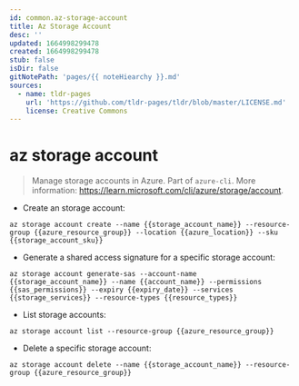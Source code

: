 ```yaml
---
id: common.az-storage-account
title: Az Storage Account
desc: ''
updated: 1664998299478
created: 1664998299478
stub: false
isDir: false
gitNotePath: 'pages/{{ noteHiearchy }}.md'
sources:
  - name: tldr-pages
    url: 'https://github.com/tldr-pages/tldr/blob/master/LICENSE.md'
    license: Creative Commons
---
```

# az storage account

> Manage storage accounts in Azure.
> Part of `azure-cli`.
> More information: <https://learn.microsoft.com/cli/azure/storage/account>.

- Create an storage account:

`az storage account create --name {{storage_account_name}} --resource-group {{azure_resource_group}} --location {{azure_location}} --sku {{storage_account_sku}}`

- Generate a shared access signature for a specific storage account:

`az storage account generate-sas --account-name {{storage_account_name}} --name {{account_name}} --permissions {{sas_permissions}} --expiry {{expiry_date}} --services {{storage_services}} --resource-types {{resource_types}}`

- List storage accounts:

`az storage account list --resource-group {{azure_resource_group}}`

- Delete a specific storage account:

`az storage account delete --name {{storage_account_name}} --resource-group {{azure_resource_group}}`

